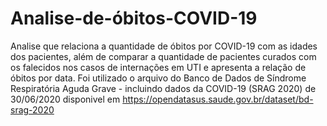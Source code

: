 # Analise-de-óbitos-COVID-19
Analise que relaciona a quantidade de óbitos por COVID-19 com as idades dos pacientes, além de comparar a quantidade de pacientes curados com os falecidos nos casos de internações em UTI e apresenta a relação de óbitos por data.
Foi utilizado o arquivo do Banco de Dados de Síndrome Respiratória Aguda Grave - incluindo dados da COVID-19 (SRAG 2020) de 30/06/2020 disponivel em <https://opendatasus.saude.gov.br/dataset/bd-srag-2020>
